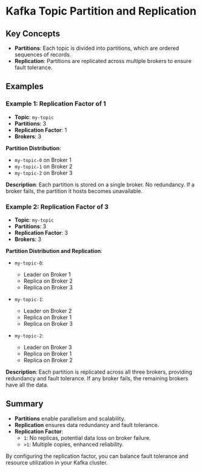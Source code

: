 # Kafka Topic Partition and Replication

## Key Concepts

- **Partitions**: Each topic is divided into partitions, which are ordered sequences of records.
- **Replication**: Partitions are replicated across multiple brokers to ensure fault tolerance.

## Examples

### Example 1: Replication Factor of 1

- **Topic**: `my-topic`
- **Partitions**: 3
- **Replication Factor**: 1
- **Brokers**: 3

**Partition Distribution**:
- `my-topic-0` on Broker 1
- `my-topic-1` on Broker 2
- `my-topic-2` on Broker 3

**Description**:
Each partition is stored on a single broker. No redundancy. If a broker fails, the partition it hosts becomes unavailable.

### Example 2: Replication Factor of 3

- **Topic**: `my-topic`
- **Partitions**: 3
- **Replication Factor**: 3
- **Brokers**: 3

**Partition Distribution and Replication**:
- `my-topic-0`:
  - Leader on Broker 1
  - Replica on Broker 2
  - Replica on Broker 3

- `my-topic-1`:
  - Leader on Broker 2
  - Replica on Broker 1
  - Replica on Broker 3

- `my-topic-2`:
  - Leader on Broker 3
  - Replica on Broker 1
  - Replica on Broker 2

**Description**:
Each partition is replicated across all three brokers, providing redundancy and fault tolerance. If any broker fails, the remaining brokers have all the data.

## Summary

- **Partitions** enable parallelism and scalability.
- **Replication** ensures data redundancy and fault tolerance.
- **Replication Factor**:
  - `1`: No replicas, potential data loss on broker failure.
  - `>1`: Multiple copies, enhanced reliability.

By configuring the replication factor, you can balance fault tolerance and resource utilization in your Kafka cluster.
